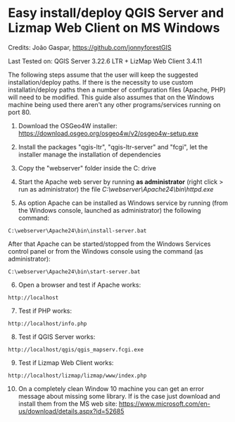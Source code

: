 # Easy install/deploy QGIS Server and Lizmap Web Client on MS Windows

Credits: João Gaspar, https://github.com/jonnyforestGIS

Last Tested on: QGIS Server 3.22.6 LTR + LizMap Web Client 3.4.11


The following steps assume that the user will keep the suggested installation/deploy paths. If there is the necessity to use custom installatin/deploy paths then a number of configuration files (Apache, PHP) will need to be modified. This guide also assumes that on the Windows machine being used there aren't any other programs/services running on port 80.

1) Download the OSGeo4W installer: https://download.osgeo.org/osgeo4w/v2/osgeo4w-setup.exe 

2) Install the packages "qgis-ltr", "qgis-ltr-server" and "fcgi", let the installer manage the installation of dependencies

3) Copy the "webserver" folder inside the C: drive

4) Start the Apache web server by running **as administrator** (right click > run as administrator) the file *C:\webserver\Apache24\bin\httpd.exe*

5) As option Apache can be installed as Windows service by running (from the Windows console, launched as administrator) the following command:

```
C:\webserver\Apache24\bin\install-server.bat
```

After that Apache can be started/stopped from the Windows Services control panel or from the Windows console using the command (as administrator):

```
C:\webserver\Apache24\bin\start-server.bat
```

6) Open a browser and test if Apache works:

```
http://localhost
```

7) Test if PHP works:

```
http://localhost/info.php
```

8) Test if QGIS Server works:

```
http://localhost/qgis/qgis_mapserv.fcgi.exe
```

9) Test if Lizmap Web Client works:

```
http://localhost/lizmap/lizmap/www/index.php
```

10) On a completely clean Window 10 machine you can get an error message about missing some library. If is the case just download and install them from the MS web site: https://www.microsoft.com/en-us/download/details.aspx?id=52685
